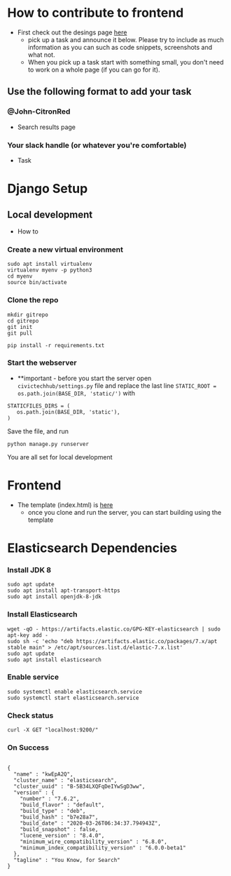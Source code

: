 # How to contribute to frontend
  - First check out the desings page [here](https://github.com/civictechhub/Design)
    - pick up a task and announce it below. Please try to include as much information as you can such as code snippets, screenshots and what not.
    - When you pick up a task start with something small, you don't need to work on a whole page (if you can go for it).
## Use the following format to add your task

### @John-CitronRed 
  - Search results page
### Your slack handle (or whatever you're comfortable)
  - Task

# Django Setup

## Local development
- How to
### Create a new virtual environment
```
sudo apt install virtualenv
virtualenv myenv -p python3
cd myenv
source bin/activate
```

### Clone the repo
```
mkdir gitrepo
cd gitrepo
git init
git pull

pip install -r requirements.txt
```

### Start the webserver
 - **important - before you start the server open `civictechhub/settings.py` file and replace the last line `STATIC_ROOT = os.path.join(BASE_DIR, 'static/')` with 
 ```
 STATICFILES_DIRS = (
    os.path.join(BASE_DIR, 'static'),
)
``` 
Save the file, and run

```
python manage.py runserver
```
You are all set for local development

# Frontend
- The template (index.html) is [here](homepage/templates/homepage/)
  - once you clone and run the server, you can start building using the template
  
# Elasticsearch Dependencies
### Install JDK 8
```
sudo apt update
sudo apt install apt-transport-https
sudo apt install openjdk-8-jdk
```
### Install Elasticsearch
```
wget -qO - https://artifacts.elastic.co/GPG-KEY-elasticsearch | sudo apt-key add -
sudo sh -c 'echo "deb https://artifacts.elastic.co/packages/7.x/apt stable main" > /etc/apt/sources.list.d/elastic-7.x.list'
sudo apt update
sudo apt install elasticsearch
```
### Enable service
```
sudo systemctl enable elasticsearch.service
sudo systemctl start elasticsearch.service

```
### Check status
```
curl -X GET "localhost:9200/"
```

### On Success

```

{
  "name" : "kwEpA2Q",
  "cluster_name" : "elasticsearch",
  "cluster_uuid" : "B-5B34LXQFqDeIYwSgD3ww",
  "version" : {
    "number" : "7.6.2",
    "build_flavor" : "default",
    "build_type" : "deb",
    "build_hash" : "b7e28a7",
    "build_date" : "2020-03-26T06:34:37.794943Z",
    "build_snapshot" : false,
    "lucene_version" : "8.4.0",
    "minimum_wire_compatibility_version" : "6.8.0",
    "minimum_index_compatibility_version" : "6.0.0-beta1"
  },
  "tagline" : "You Know, for Search"
}

```

